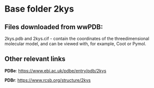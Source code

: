# Base folder 2kys

## Files downloaded from wwPDB:

2kys.pdb and 2kys.cif - contain the coordinates of the threedimensional molecular model, and can be viewed with, for example, Coot or Pymol.


## Other relevant links 
**PDBe**:  https://www.ebi.ac.uk/pdbe/entry/pdb/2kys
 
**PDBr**: https://www.rcsb.org/structure/2kys 
